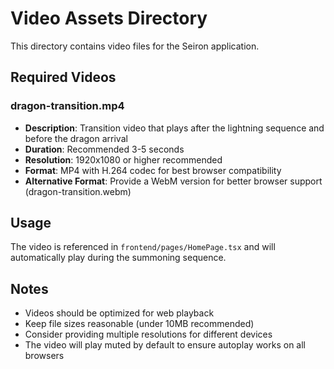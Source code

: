 # Video Assets Directory

This directory contains video files for the Seiron application.

## Required Videos

### dragon-transition.mp4
- **Description**: Transition video that plays after the lightning sequence and before the dragon arrival
- **Duration**: Recommended 3-5 seconds
- **Resolution**: 1920x1080 or higher recommended
- **Format**: MP4 with H.264 codec for best browser compatibility
- **Alternative Format**: Provide a WebM version for better browser support (dragon-transition.webm)

## Usage
The video is referenced in `frontend/pages/HomePage.tsx` and will automatically play during the summoning sequence.

## Notes
- Videos should be optimized for web playback
- Keep file sizes reasonable (under 10MB recommended)
- Consider providing multiple resolutions for different devices
- The video will play muted by default to ensure autoplay works on all browsers